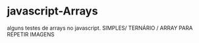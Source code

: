 # javascript-Arrays
alguns testes de arrays no javascript. SIMPLES/ TERNÁRIO / ARRAY PARA REPETIR IMAGENS
